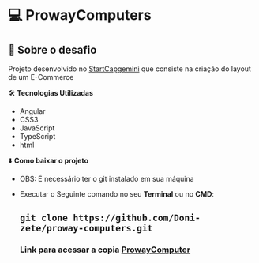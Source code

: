 
 # :computer:  ProwayComputers


## :rocket: Sobre o desafio

Projeto desenvolvido no [StartCapgemini](https://startcapgemini.com.br/?utm_source=Site+Capgemini&utm_medium=site&utm_campaign=site-capgemini-br&utm_id=site-capgemini-br-cta) que consiste na criação  do layout de um E-Commerce


:hammer_and_wrench: **Tecnologias Utilizadas**
* Angular
* CSS3
* JavaScript
* TypeScript
* html

:arrow_down: **Como baixar o projeto**

* OBS: É necessário ter o git instalado em sua máquina
* Executar o Seguinte comando no seu **Terminal**  ou no **CMD**:

  ## `git clone https://github.com/Doni-zete/proway-computers.git`
        
        
        
      

   ### Link para acessar a copia [ProwayComputer](https://doni-zete.github.io/proway-computers/)


